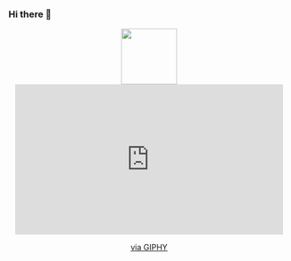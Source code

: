 ### Hi there 👋

<!--
**Eyasuk/Eyasuk** is a ✨ _special_ ✨ repository because its `README.md` (this file) appears on your GitHub profile.

Here are some ideas to get you started:

- 🔭 I’m currently working on ...
- 🌱 I’m currently learning ...
- 👯 I’m looking to collaborate on ...
- 🤔 I’m looking for help with ...
- 💬 Ask me about ...
- 📫 How to reach me: ...
- 😄 Pronouns: ...
- ⚡ Fun fact: ...
-->

<div id="header" align="center">
  <img src="https://giphy.com/embed/3o7abkwfIVAeDT6RSU" width="100"/>
  <iframe src="https://giphy.com/embed/3oz8xA9gtnyVDPZJHW" width="480" height="270" frameBorder="0" class="giphy-embed" allowFullScreen></iframe><p><a href="https://giphy.com/gifs/animation-internet-computers-3oz8xA9gtnyVDPZJHW">via GIPHY</a></p>
</div>
